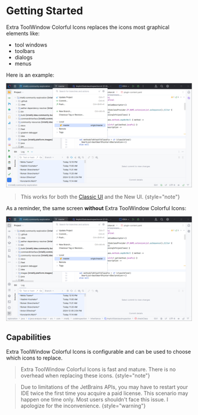 <show-structure for="chapter,procedure,tab,def"/>

# Getting Started

Extra ToolWindow Colorful Icons replaces the icons most graphical elements like:

- tool windows
- toolbars
- dialogs
- menus

Here is an example:

![](../../images/extra-tci/extra-tci-getting-started.png)

> This works for both the [Classic UI](https://plugins.jetbrains.com/plugin/24468-classic-ui) and the New UI.
{style="note"}

As a reminder, the same screen **without** Extra ToolWindow Colorful Icons:

![](../../images/extra-tci/extra-tci-getting-started-without-plugin.png)

## Capabilities

Extra ToolWindow Colorful Icons is configurable and can be used to choose which icons to replace.

> Extra ToolWindow Colorful Icons is fast and mature. There is no overhead when replacing these icons.
{style="note"}

> Due to limitations of the JetBrains APIs, you may have to restart your IDE twice the first time you acquire a paid license. This scenario may happen one time only. Most users shouldn't face this issue. I apologize for the inconvenience.
{style="warning"}
